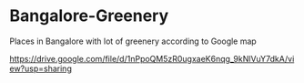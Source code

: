 # Bangalore-Greenery
Places in Bangalore with lot of greenery according to Google map


https://drive.google.com/file/d/1nPpoQM5zR0ugxaeK6nqg_9kNlVuY7dkA/view?usp=sharing
